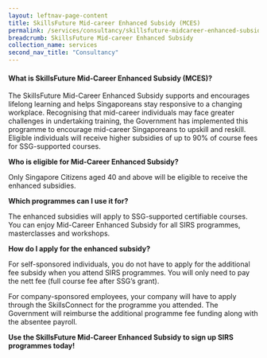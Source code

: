 ```yaml
---
layout: leftnav-page-content 
title: SkillsFuture Mid-career Enhanced Subsidy (MCES)
permalink: /services/consultancy/skillsfuture-midcareer-enhanced-subsidy
breadcrumb: SkillsFuture Mid-career Enhanced Subsidy
collection_name: services
second_nav_title: "Consultancy"
---
```


<h4>What is SkillsFuture Mid-Career Enhanced Subsidy (MCES)?</h4>

<p>The SkillsFuture Mid-Career Enhanced Subsidy supports and encourages lifelong learning and helps Singaporeans stay responsive to a changing workplace. 
Recognising that mid-career individuals may face greater challenges in undertaking training, the Government has implemented this programme to encourage 
mid-career Singaporeans to upskill and reskill. 
Eligible individuals will receive higher subsidies of up to 90% of course fees for SSG-supported courses.</p>

<b>Who is eligible for Mid-Career Enhanced Subsidy?</b>
<p>Only  Singapore  Citizens  aged  40  and  above  will  be  eligible  to  receive  the enhanced subsidies.</p>

<b>Which programmes can I use it for?</b>
<p>The  enhanced  subsidies  will  apply  to SSG-supported certifiable courses. You can enjoy Mid-Career Enhanced Subsidy for all SIRS programmes, masterclasses 
and workshops.</p>

<b>How do I apply for the enhanced subsidy?</b>
<p>For self-sponsored individuals, you do not have to apply for the additional fee subsidy when you attend SIRS programmes. You will only need to pay the nett fee 
(full course fee after SSG’s grant).

For company-sponsored employees, your company will have to apply through the SkillsConnect for the programme you attended. The Government will reimburse the additional 
programme fee funding along with the absentee payroll.</p>

<b>Use the SkillsFuture Mid-Career Enhanced Subsidy to sign up SIRS programmes today!</b>
